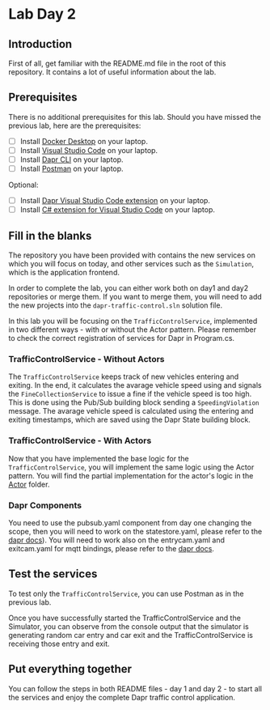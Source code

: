 # Lab Day 2

## Introduction

First of all, get familiar with the README.md file in the root of this repository. It contains a lot of useful information about the lab.

## Prerequisites

There is no additional prerequisites for this lab. Should you have missed the previous lab, here are the prerequisites:

- [ ] Install [Docker Desktop](https://www.docker.com/products/docker-desktop) on your laptop.
- [ ] Install [Visual Studio Code](https://code.visualstudio.com/) on your laptop.
- [ ] Install [Dapr CLI](https://docs.dapr.io/getting-started/install-dapr-cli/) on your laptop.
- [ ] Install [Postman](https://www.postman.com/) on your laptop.

Optional:
- [ ] Install [Dapr Visual Studio Code extension](https://marketplace.visualstudio.com/items?itemName=ms-azuretools.vscode-dapr) on your laptop.
- [ ] Install [C# extension for Visual Studio Code](https://marketplace.visualstudio.com/items?itemName=ms-dotnettools.csharp) on your laptop.

## Fill in the blanks

The repository you have been provided with contains the new services on which you will focus on today, and other services such as the `Simulation`, which is the application frontend.

In order to complete the lab, you can either work both on day1 and day2 repositories or merge them.
If you want to merge them, you will need to add the new projects into the `dapr-traffic-control.sln` solution file.

In this lab you will be focusing on the `TrafficControlService`, implemented in two different ways - with or without the Actor pattern. Please remember to check the correct registration of services for Dapr in Program.cs.

### TrafficControlService - Without Actors

The `TrafficControlService` keeps track of new vehicles entering and exiting. In the end, it calculates the avarage vehicle speed using and signals the `FineCollectionService` to issue a fine if the vehicle speed is too high.
This is done using the Pub/Sub building block sending a `SpeedingViolation` message. The avarage vehicle speed is calculated using the entering and exiting timestamps, which are saved using the Dapr State building block.

### TrafficControlService - With Actors

Now that you have implemented the base logic for the `TrafficControlService`, you will implement the same logic using the Actor pattern. You will find the partial implementation for the actor's logic in the [Actor](./src/TrafficControlService/Actors/) folder.

### Dapr Components

You need to use the pubsub.yaml component from day one changing the scope, then you will need to work on the statestore.yaml, please refer to the [dapr docs](https://docs.dapr.io/reference/components-reference/supported-state-stores/setup-redis/)). You will need to work also on the entrycam.yaml and exitcam.yaml for mqtt bindings, please refer to the [dapr docs](https://docs.dapr.io/reference/components-reference/supported-bindings/mqtt/).

## Test the services

To test only the `TrafficControlService`, you can use Postman as in the previous lab.

Once you have successfully started the TrafficControlService and the Simulator, you can observe from the console output that the simulator is generating random car entry and car exit and the TrafficControlService is receiving those entry and exit.

## Put everything together

You can follow the steps in both README files - day 1 and day 2 - to start all the services and enjoy the complete Dapr traffic control application.